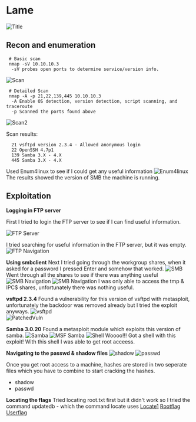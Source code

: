 # Lame
![Title](https://user-images.githubusercontent.com/58709386/82748772-6a57a380-9d59-11ea-8b91-5c7f8747c5ff.png)




## Recon and enumeration


     # Basic scan
     nmap -sV 10.10.10.3
      -sV probes open ports to determine service/version info.   
![Scan](https://user-images.githubusercontent.com/58709386/82747935-c539cc80-9d52-11ea-8b85-a243ad446526.png)


     # Detailed Scan
     nmap -A -p 21,22,139,445 10.10.10.3
      -A Enable OS detection, version detection, script scanning, and traceroute
      -p Scanned the ports found above    
![Scan2](https://user-images.githubusercontent.com/58709386/82747934-c4a13600-9d52-11ea-9acc-983c47ee2df7.png)

 

Scan results:

      21 vsftpd version 2.3.4 - Allowed anonymous login
      22 OpenSSH 4.7p1
      139 Samba 3.X - 4.X
      445 Samba 3.X - 4.X

Used Enum4linux to see if I could get any useful information
![Enum4linux](https://user-images.githubusercontent.com/58709386/82747945-c79c2680-9d52-11ea-9ac6-c7279255d08d.png)
The results showed the version of SMB the machine is running.      
      
## Exploitation   
 **Logging in FTP server**
 
 First I tried to login the FTP server to see if I can find useful information. 

 
 
 ![FTP Server](https://user-images.githubusercontent.com/58709386/82747929-c3700900-9d52-11ea-96e1-0e8aeb835b01.png)



 I tried searching for useful information in the FTP server, but it was empty.
 ![FTP Navigation](https://user-images.githubusercontent.com/58709386/82747928-c3700900-9d52-11ea-8e1b-d4d6bd5cf7e1.png)
 
 
 **Using smbclient**
Next I tried going through the workgroup shares, when it asked for a password I pressed Enter and somehow that worked. 
 ![SMB](https://user-images.githubusercontent.com/58709386/82747932-c4a13600-9d52-11ea-8871-1495dd31eabf.png)
Went through all the shares to see if there was anything useful
 ![SMB Navigation](https://user-images.githubusercontent.com/58709386/82747931-c4089f80-9d52-11ea-9b9b-d09c06f1103f.png)
 ![SMB Navigation](https://user-images.githubusercontent.com/58709386/82747930-c3700900-9d52-11ea-8d55-e69b59531ebb.png)
I was only able to access the tmp & IPC$ shares, unfortunately there was nothing useful.
 
 
 
 
 **vsftpd 2.3.4**
Found a vulnerability for this version of vsftpd with metasploit, unfortunately the backdoor was removed already but I tried the exploit anyways.
 ![vsftpd](https://user-images.githubusercontent.com/58709386/82747927-c2d77280-9d52-11ea-8d4e-3061ef612f96.png)    
 ![PatchedVuln](https://user-images.githubusercontent.com/58709386/82747946-c79c2680-9d52-11ea-830a-f1be95de094a.png)
 
 
 **Samba 3.0.20**
Found a metasploit module which exploits this version of samba.
 ![Samba](https://user-images.githubusercontent.com/58709386/82747944-c7039000-9d52-11ea-8581-75a5a1ccf56e.png)
 ![MSF Samba](https://user-images.githubusercontent.com/58709386/82747943-c7039000-9d52-11ea-9e25-ae4d839d2875.png)
 ![Shell](https://user-images.githubusercontent.com/58709386/82747942-c66af980-9d52-11ea-864c-91fd7e49962e.png)
Woooo!!! Got a shell with this exploit! With this shell I was able to get root acceess. 

**Navigating to the passwd & shadow files**
![shadow](https://user-images.githubusercontent.com/58709386/82747937-c5d26300-9d52-11ea-8130-0ec7468d01a2.png)
![passwd](https://user-images.githubusercontent.com/58709386/82747936-c539cc80-9d52-11ea-9b47-cab1c61c3613.png)

Once you get root access to a machine, hashes are stored in two seperate files which you have to combine to start cracking the hashes.
 - shadow
 - passwd


**Locating the flags**
Tried locating root.txt first but it didn't work so I tried the command updatedb - which the command locate uses
[Locate1](https://user-images.githubusercontent.com/58709386/82747941-c66af980-9d52-11ea-9f8e-ddbf7a6cf3c2.png)
[Rootflag](https://user-images.githubusercontent.com/58709386/82747940-c66af980-9d52-11ea-89a2-d361491f7939.png)
[Userflag](https://user-images.githubusercontent.com/58709386/82747938-c5d26300-9d52-11ea-9984-cad3c3fa014d.png)

